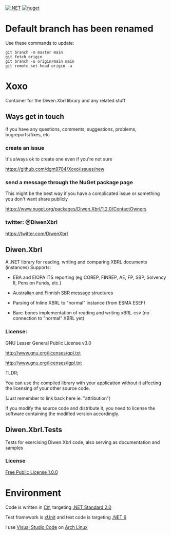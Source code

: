 [![.NET](https://github.com/dgm9704/Xoxo/actions/workflows/dotnet.yml/badge.svg)](https://github.com/dgm9704/Xoxo/actions/workflows/dotnet.yml)
[![nuget](https://img.shields.io/nuget/v/Diwen.Xbrl.svg)](https://www.nuget.org/packages/Diwen.Xbrl/)

# Default branch has been renamed
Use these commands to update:
```
git branch -m master main
git fetch origin
git branch -u origin/main main
git remote set-head origin -a
```

# Xoxo
Container for the Diwen.Xbrl library and any related stuff

## Ways get in touch
If you have any questions, comments, suggestions, problems, bugreports/fixes, etc

### create an issue 
It's always ok to create one even if you're not sure

https://github.com/dgm9704/Xoxo/issues/new

### send a message through the NuGet package page
This might be the best way if you have a complicated issue or something you don't want share publicly

https://www.nuget.org/packages/Diwen.Xbrl/1.2.0/ContactOwners

### twitter: @DiwenXbrl
https://twitter.com/DiwenXbrl

## Diwen.Xbrl
A .NET library for reading, writing and comparing XBRL documents (instances)
Supports:

- EBA and EIOPA ITS reporting (eg COREP, FINREP, AE, FP, SBP, Solvency II, Pension Funds, etc.)

- Australian and Finnish SBR message structures

- Parsing of Inline XBRL to "normal" instance (from ESMA ESEF)

- Bare-bones implementation of reading and writing xBRL-csv (no connection to "normal" XBRL yet)


### License:


GNU Lesser General Public License v3.0

http://www.gnu.org/licenses/gpl.txt

http://www.gnu.org/licenses/lgpl.txt


TLDR; 

You can use the compiled library with your application without it affecting the licensing of your other source code. 

(Just remember to link back here ie. "attribution")

If you modify the source code and distribute it, you need to license the software containing the modified version accordingly.

## Diwen.Xbrl.Tests
Tests for exercising Diwen.Xbrl code, also serving as documentation and samples

### License

[Free Public License 1.0.0](https://opensource.org/licenses/FPL-1.0.0)


# Environment
Code is written in [C#](https://docs.microsoft.com/en-us/dotnet/csharp/index), targeting 
[.NET Standard 2.0](https://github.com/dotnet/standard/blob/v2.1.0/docs/versions/netstandard2.0.md)

Test framework is [xUnit](https://xunit.net/)
and test code is targeting [.NET 6](https://docs.microsoft.com/en-us/dotnet/)

I use [Visual Studio Code](https://code.visualstudio.com/) 
on [Arch Linux](https://www.archlinux.org/)



